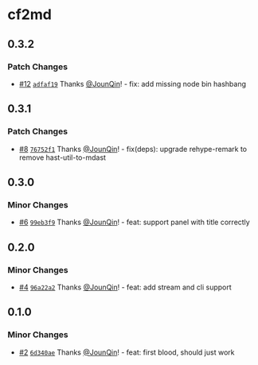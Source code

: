 # cf2md

## 0.3.2

### Patch Changes

- [#12](https://github.com/rx-ts/cf2md/pull/12) [`adfaf19`](https://github.com/rx-ts/cf2md/commit/adfaf1931c3a7d6c776de426b3fe4172ffcebd12) Thanks [@JounQin](https://github.com/JounQin)! - fix: add missing node bin hashbang

## 0.3.1

### Patch Changes

- [#8](https://github.com/rx-ts/cf2md/pull/8) [`76752f1`](https://github.com/rx-ts/cf2md/commit/76752f1a51b944f452ac1402c308ed6b4ee358a1) Thanks [@JounQin](https://github.com/JounQin)! - fix(deps): upgrade rehype-remark to remove hast-util-to-mdast

## 0.3.0

### Minor Changes

- [#6](https://github.com/rx-ts/cf2md/pull/6) [`99eb3f9`](https://github.com/rx-ts/cf2md/commit/99eb3f92d94a675363ada11ed9ad1cafee3d44b0) Thanks [@JounQin](https://github.com/JounQin)! - feat: support panel with title correctly

## 0.2.0

### Minor Changes

- [#4](https://github.com/rx-ts/cf2md/pull/4) [`96a22a2`](https://github.com/rx-ts/cf2md/commit/96a22a2877f4707cc227fdcb3ffa262efd40f54b) Thanks [@JounQin](https://github.com/JounQin)! - feat: add stream and cli support

## 0.1.0

### Minor Changes

- [#2](https://github.com/rx-ts/cf2md/pull/2) [`6d340ae`](https://github.com/rx-ts/cf2md/commit/6d340ae48f25c66c4c1ea843c12dd9ea3c283df1) Thanks [@JounQin](https://github.com/JounQin)! - feat: first blood, should just work
